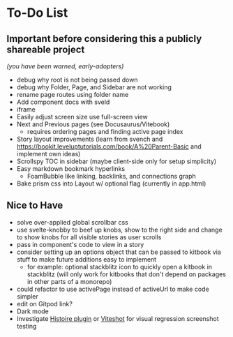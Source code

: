 # To-Do List

## Important before considering this a publicly shareable project
*(you have been warned, early-adopters)*

- debug why root is not being passed down
- debug why Folder, Page, and Sidebar are not working
- rename page routes using folder name
- Add component docs with sveld
- iframe
- Easily adjust screen size use full-screen view
- Next and Previous pages (see Docusaurus/Vitebook)
  - requires ordering pages and finding active page index
- Story layout improvements (learn from svench and https://bookit.leveluptutorials.com/book/A%20Parent-Basic and implement own ideas)
- Scrollspy TOC in sidebar (maybe client-side only for setup simplicity)
- Easy markdown bookmark hyperlinks
  - FoamBubble like linking, backlinks, and connections graph
- Bake prism css into Layout w/ optional flag (currently in app.html)

## Nice to Have
- solve over-applied global scrollbar css
- use svelte-knobby to beef up knobs, show to the right side and change to show knobs for all visible stories as user scrolls
- pass in component's code to view in a story
- consider setting up an options object that can be passed to kitbook via stuff to make future additions easy to implement
  - for example: optional stackblitz icon to quickly open a kitbook in stackblitz (will only work for kitbooks that don't depend on packages in other parts of a monorepo) 
- could refactor to use activePage instead of activeUrl to make code simpler
- edit on Gitpod link?
- Dark mode
- Investigate [Histoire plugin](https://github.com/histoire-dev/histoire/tree/main/packages/histoire-plugin-screenshot) or [Viteshot](https://viteshot.com/) for visual regression screenshot testing
